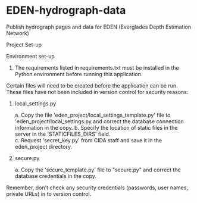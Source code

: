 EDEN-hydrograph-data
====================

Publish hydrograph pages and data for EDEN (Everglades Depth Estimation Network)

Project Set-up

Environment set-up  
1. The requirements listed in requirements.txt must be installed in the Python environment before running this application.   

Certain files will need to be created before the application can be run. These files have not been included in version control for security reasons:  

1. local_settings.py  

	a. Copy the file 'eden_project/local_settings_template.py' file to 'eden_project/local_settings.py and correct the database connection information in the copy.
	b. Specify the location of static files in the server in the 'STATICFILES_DIRS' field.  
	c. Request 'secret_key.py' from CIDA staff and save it in the eden_project directory.

2. secure.py  

	a. Copy the 'secure_template.py' file to "secure.py" and correct the database credentials in the copy.

Remember, don't check any security credentials (passwords, user names, private URLs) in to version control.

